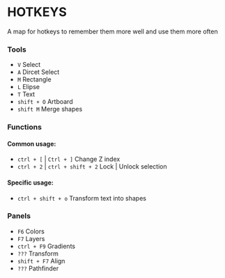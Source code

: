 # HOTKEYS 
  A map for hotkeys to remember them more well and use them more often

### Tools
 - `V` Select
 - `A` Dircet Select
 - `M` Rectangle
 - `L` Elipse
 - `T` Text
 - `shift + O` Artboard
 - `shift M` Merge shapes

### Functions
#### Common usage:
 - `ctrl + [` | `Ctrl + ]` Change Z index
 - `ctrl + 2` | `ctrl + shift + 2` Lock | Unlock selection
#### Specific usage:
 - `ctrl + shift + o` Transform text into shapes 

### Panels
 - `F6` Colors
 - `F7` Layers
 - `ctrl + F9` Gradients
 - `???` Transform
 - `shift + F7` Align
 - `???` Pathfinder
